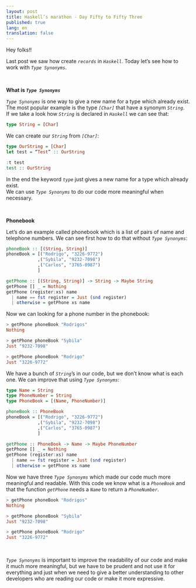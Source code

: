 ```yaml
---
layout: post
title: Haskell’s marathon - Day Fifty to Fifty Three
published: true
lang: en
translation: false
---
```


Hey folks!!

Last post we saw how create *`records`* in *`Haskell`*. Today let’s see how to work with *`Type Synonyms`*.

<br />

**What is *`Type Synonyms`***

*`Type Synonyms`* is one way to give a new name for a type which already exist. The most popular example is the type *`[Char]`* that have a synonym *`String`*.  
If we take a look how *`String`* is declared in *`Haskell`* we can see that:
<!--more-->
```haskell
type String = [Char]
```
We can create our *`String`* from *`[Char]`*:
```haskell
type OurString = [Char]
let test = “Test” :: OurString

:t test
test :: OurString
```
In the end the keyword *`type`* just gives a new name for a type which already exist.  
We can use *`Type Synonyms`* to do our code more meaningful when necessary.

<br />

**Phonebook**

Let’s do an example called phonebook which is a list of pairs of name and telephone numbers. We can see first how to do that without *`Type Synonyms`*:
```haskell
phoneBook :: [(String, String)]
phoneBook = [("Rodrigo", "3226-9772")
            ,("Sybila", "9232-7098")
            ,("Carlos", "3765-0987")
            ]

getPhone :: [(String, String)] -> String -> Maybe String
getPhone [] _ = Nothing
getPhone (register:xs) name
  | name == fst register = Just (snd register)
  | otherwise = getPhone xs name

```
Now we can looking for a phone number in the phonebook:
```haskell
> getPhone phoneBook "Rodrigos"
Nothing

> getPhone phoneBook "Sybila"
Just "9232-7098"

> getPhone phoneBook "Rodrigo"
Just "3226-9772"
```
We have a bunch of *`String`*’s in our code, but we don’t know what is each one. We can improve that using *`Type Synonyms`*:
```haskell
type Name = String
type PhoneNumber = String
type PhoneBook = [(Name, PhoneNumber)]

phoneBook :: PhoneBook
phoneBook = [("Rodrigo", "3226-9772")
            ,("Sybila", "9232-7098")
            ,("Carlos", "3765-0987")
            ]

getPhone :: PhoneBook -> Name -> Maybe PhoneNumber
getPhone [] _ = Nothing
getPhone (register:xs) name
  | name == fst register = Just (snd register)
  | otherwise = getPhone xs name
```
Now we have three *`Type Synonyms`* which made our code much more meaningful and readable. With this code we know what is a *`PhoneBook`* and that the function *`getPhone`* needs a *`Name`* to return a *`PhoneNumber`*.

```haskell
> getPhone phoneBook "Rodrigos"
Nothing

> getPhone phoneBook "Sybila"
Just "9232-7098"

> getPhone phoneBook "Rodrigo"
Just "3226-9772"
```

<br />

*`Type Synonyms`* is important to improve the readability of our code and make it much more meaningful, but we have to be prudent and not use it for everything and just when we need to give a better understanding to other developers who are reading our code or make it more expressive.
